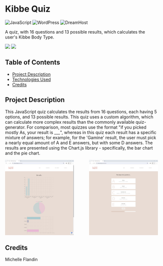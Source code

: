 # Kibbe Quiz


![JavaScript](https://img.shields.io/badge/JavaScript-ES6+-f0db4f.svg)
![WordPress](https://img.shields.io/badge/WordPress-E9DCD4.svg)
![DreamHost](https://img.shields.io/badge/DreamHost-0073EC.svg)


A quiz, with 16 questions and 13 possible results, which calculates the user's Kibbe Body Type.


<a href="https://kibbebodytypes.com/quiz" target="_blank"><img src="https://img.shields.io/badge/Website-ce7869?style=for-the-badge&logo=javascript"></a>
<a href="https://youtu.be/9sR0VwgTKxE?si=WX_iA2JNViaKeJzW" target="_blank"><img src="https://img.shields.io/badge/YouTube-Demo-ff0000?style=for-the-badge&logo=youtube"></a>


## Table of Contents
- [Project Description](#technologies-used)
- [Technologies Used](#technologies-used)
- [Credits](#technologies-used)


## Project Description<a name="project-description"></a>
This JavaScript quiz calculates the results from 16 questions, each having 5 options, and 13 possible results. This quiz uses a custom algorithm, which can calculate more complex results than the commonly available quiz-generator. For comparison, most quizzes use the format "if you picked mostly As, your result is ___", whereas in this quiz each result has a specific mixture of answers; for example, for the 'Gamine' result, the user must pick a nearly equal amount of A and E answers, but with some D answers. The results are presented using the Chart.js library - specifically, the bar chart and the pie chart. 
<div style="display: flex; justify-content: space-between;">
  <img src="screenshots/quiz-demo-picture-1.JPG" style="width: 45%; margin-right: 10px;" alt="Quiz Screenshot" />
  <img src="screenshots/quiz-demo-picture-2.JPG" style="width: 45%;" alt="Quiz Results Page Screenshot" />
</div>


## Credits<a name="credits"></a>
Michelle Flandin